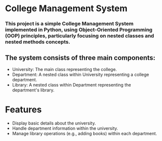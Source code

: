# College Management System
 ### This project is a simple College Management System implemented in Python, using Object-Oriented Programming (OOP) principles, particularly focusing on nested classes and nested methods concepts.

## The system consists of three main components:

- University: The main class representing the college.
- Department: A nested class within University representing a college department.
- Library: A nested class within Department representing the department's library.


# Features
- Display basic details about the university.
- Handle department information within the university.
- Manage library operations (e.g., adding books) within each department.